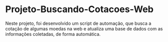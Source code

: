 # Projeto-Buscando-Cotacoes-Web
Neste projeto, foi desenvolvido um script de automação, que busca a cotação de algumas moedas na web e atualiza uma base de dados com as informações coletadas, de forma automática.
